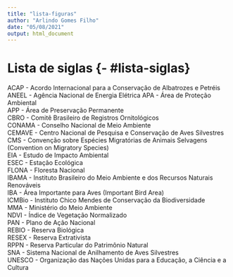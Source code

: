 ```yaml
---
title: "lista-figuras"
author: "Arlindo Gomes Filho"
date: "05/08/2021"
output: html_document
---
```


# Lista de siglas {- #lista-siglas}

ACAP - Acordo Internacional para a Conservação de Albatrozes e Petréis  
ANEEL - Agência Nacional de Energia Elétrica
APA - Área de Proteção Ambiental  
APP - Área de Preservação Permanente  
CBRO - Comitê Brasileiro de Registros Ornitológicos  
CONAMA - Conselho Nacional de Meio Ambiente  
CEMAVE - Centro Nacional de Pesquisa e Conservação de Aves Silvestres  
CMS - Convenção sobre Espécies Migratórias de Animais Selvagens (Convention on Migratory Species)  
EIA - Estudo de Impacto Ambiental  
ESEC - Estação Ecológica  
FLONA - Floresta Nacional  
IBAMA - Instituto Brasileiro do Meio Ambiente e dos Recursos Naturais Renováveis  
IBA - Área Importante para Aves (Important Bird Area)  
ICMBio - Instituto Chico Mendes de Conservação da Biodiversidade  
MMA - Ministério do Meio Ambiente  
NDVI - Índice de Vegetação Normalizado  
PAN - Plano de Ação Nacional  
REBIO - Reserva Biológica  
RESEX - Reserva Extrativista  
RPPN  - Reserva Particular do Patrimônio Natural  
SNA - Sistema Nacional de Anilhamento de Aves Silvestres  
UNESCO - Organização das Nações Unidas para a Educação, a Ciência e a Cultura  
